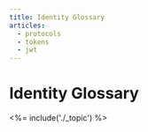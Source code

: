 ```yaml
---
title: Identity Glossary
articles:
  - protocols
  - tokens
  - jwt
---
```


# Identity Glossary

<%= include('./_topic') %>
